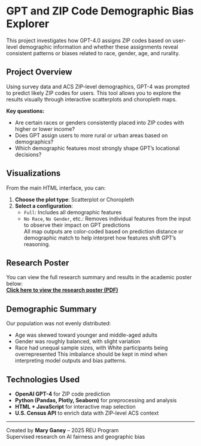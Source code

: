 # GPT and ZIP Code Demographic Bias Explorer

This project investigates how GPT-4.0 assigns ZIP codes based on user-level demographic information and whether these assignments reveal consistent patterns or biases related to race, gender, age, and rurality.  

## Project Overview

Using survey data and ACS ZIP-level demographics, GPT-4 was prompted to predict likely ZIP codes for users. This tool allows you to explore the results visually through interactive scatterplots and choropleth maps.  

**Key questions:**
- Are certain races or genders consistently placed into ZIP codes with higher or lower income?  
- Does GPT assign users to more rural or urban areas based on demographics?  
- Which demographic features most strongly shape GPT’s locational decisions?  

## Visualizations  
From the main HTML interface, you can:  
1. **Choose the plot type**: Scatterplot or Choropleth  
2. **Select a configuration**:  
   - `Full`: Includes all demographic features  
   - `No Race`, `No Gender`, etc.: Removes individual features from the input to observe their impact on GPT predictions  
All map outputs are color-coded based on prediction distance or demographic match to help interpret how features shift GPT’s reasoning.  

## Research Poster
You can view the full research summary and results in the academic poster below:  
[**Click here to view the research poster (PDF)**](POSTER_LINK_HERE)

## Demographic Summary
Our population was not evenly distributed:
- Age was skewed toward younger and middle-aged adults
- Gender was roughly balanced, with slight variation
- Race had unequal sample sizes, with White participants being overrepresented
This imbalance should be kept in mind when interpreting model outputs and bias patterns.

## Technologies Used

- **OpenAI GPT-4** for ZIP code prediction
- **Python (Pandas, Plotly, Seaborn)** for preprocessing and analysis
- **HTML + JavaScript** for interactive map selection
- **U.S. Census API** to enrich data with ZIP-level ACS context
---

Created by **Mary Ganey** – 2025 REU Program  
Supervised research on AI fairness and geographic bias
